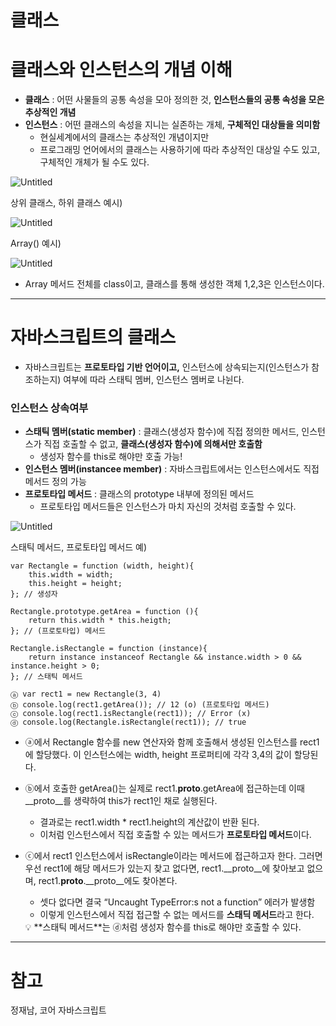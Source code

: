 # 클래스

# **클래스와 인스턴스의 개념 이해**

- **클래스** : 어떤 사물들의 공통 속성을 모아 정의한 것, **인스턴스들의 공통 속성을 모은 추상적인 개념**
- **인스턴스** : 어떤 클래스의 속성을 지니는 실존하는 개체, **구체적인 대상들을 의미함**
    - 현실세계에서의 클래스는 추상적인 개념이지만
    - 프로그래밍 언어에서의 클래스는 사용하기에 따라 추상적인 대상일 수도 있고, 구체적인 개체가 될 수도 있다.

![Untitled](https://prod-files-secure.s3.us-west-2.amazonaws.com/cdf5fd00-85a4-4001-aa3d-4b52542685d0/905eb2e4-a33c-4e92-b054-b5576aa07381/Untitled.png)

상위 클래스, 하위 클래스 예시)

![Untitled](https://prod-files-secure.s3.us-west-2.amazonaws.com/cdf5fd00-85a4-4001-aa3d-4b52542685d0/b8ac04ee-5f10-4383-aeb3-0a82e9eaaa51/Untitled.png)

Array() 예시)

![Untitled](https://prod-files-secure.s3.us-west-2.amazonaws.com/cdf5fd00-85a4-4001-aa3d-4b52542685d0/e1a4e51c-3186-49cb-a9c8-600a25659672/Untitled.png)

- Array 메서드 전체를 class이고, 클래스를 통해 생성한 객체 1,2,3은 인스턴스이다.

---

# **자바스크립트의 클래스**

- 자바스크립트는 **프로토타입 기반 언어이고,** 인스턴스에 상속되는지(인스턴스가 참조하는지) 여부에 따라 스태틱 멤버, 인스턴스 멤버로 나뉜다.

### 인스턴스 상속여부

- **스태틱 멤버(static member)** : 클래스(생성자 함수)에 직접 정의한 메서드, 인스턴스가 직접 호출할 수 없고, **클래스(생성자 함수)에 의해서만 호출함**
    - 생성자 함수를 this로 해야만 호출 가능!
- **인스턴스 멤버(instancee member)** : 자바스크립트에서는 인스턴스에서도 직접 메서드 정의 가능
- **프로토타입 메서드** : 클래스의 prototype 내부에 정의된 메서드
    - 프로토타입 메서드들은 인스턴스가 마치 자신의 것처럼 호출할 수 있다.

![Untitled](https://prod-files-secure.s3.us-west-2.amazonaws.com/cdf5fd00-85a4-4001-aa3d-4b52542685d0/d3b72543-0588-4d8a-8ff8-5fc1bdd08b39/Untitled.png)

스태틱 메서드, 프로토타입 메서드 예)

```
var Rectangle = function (width, height){ 
	this.width = width;
	this.height = height;
}; // 생성자

Rectangle.prototype.getArea = function (){ 
	return this.width * this.heigth;
}; // (프로토타입) 메서드

Rectangle.isRectangle = function (instance){ 
	return instance instanceof Rectangle && instance.width > 0 && instance.height > 0;
}; // 스태틱 메서드

ⓐ var rect1 = new Rectangle(3, 4)
ⓑ console.log(rect1.getArea()); // 12 (o) (프로토타입 메서드)
ⓒ console.log(rect1.isRectangle(rect1)); // Error (x)
ⓓ console.log(Rectangle.isRectangle(rect1)); // true
```

- ⓐ에서 Rectangle 함수를 new 연산자와 함께 호출해서 생성된 인스턴스를 rect1에 할당했다. 이 인스턴스에는 width, height 프로퍼티에 각각 3,4의 값이 할당된다.
- ⓑ에서 호출한 getArea()는 실제로 rect1.__proto__.getArea에 접근하는데 이때 __proto__를 생략하여 this가 rect1인 채로 실행된다.
    - 결과로는 rect1.width * rect1.height의 계산값이 반환 된다.
    - 이처럼 인스턴스에서 직접 호출할 수 있는 메서드가 **프로토타입 메서드**이다.
- ⓒ에서 rect1 인스턴스에서 isRectangle이라는 메서드에 접근하고자 한다. 그러면 우선 rect1에 해당 메서드가 있는지 찾고 없다면, rect1.__proto__에 찾아보고 없으며, rect1.__proto__.__proto__에도 찾아본다.
    - 셋다 없다면 결국 “Uncaught TypeError:s not a function” 에러가 발생함
    - 이렇게 인스턴스에서 직접 접근할 수 없는 메서드를 **스태딕 메서드**라고 한다.
    
    <aside>
    💡 **스태틱 메서드**는 ⓓ처럼 생성자 함수를 this로 해야만 호출할 수 있다.
    
    </aside>
    

---

# 참고

정재남, 코어 자바스크립트